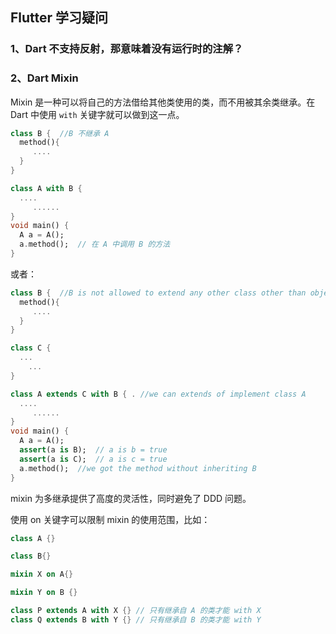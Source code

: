 ## Flutter 学习疑问

### 1、Dart 不支持反射，那意味着没有运行时的注解？

### 2、Dart Mixin

Mixin 是一种可以将自己的方法借给其他类使用的类，而不用被其余类继承。在 Dart 中使用 `with` 关键字就可以做到这一点。

```dart
class B {  //B 不继承 A
  method(){
     ....
  }
}

class A with B {
  ....
     ......
}
void main() {
  A a = A();
  a.method();  // 在 A 中调用 B 的方法
}
```

或者：

```dart
class B {  //B is not allowed to extend any other class other than object
  method(){
     ....
  }
}

class C {
  ...
    ...
}

class A extends C with B { . //we can extends of implement class A
  ....
     ......
}
void main() {
  A a = A();
  assert(a is B);  // a is b = true
  assert(a is C);  // a is c = true
  a.method();  //we got the method without inheriting B
}

```

mixin 为多继承提供了高度的灵活性，同时避免了 DDD 问题。

使用 on 关键字可以限制 mixin 的使用范围，比如：

```dart
class A {}

class B{}

mixin X on A{}

mixin Y on B {} 

class P extends A with X {} // 只有继承自 A 的类才能 with X
class Q extends B with Y {} // 只有继承自 B 的类才能 with Y
```

